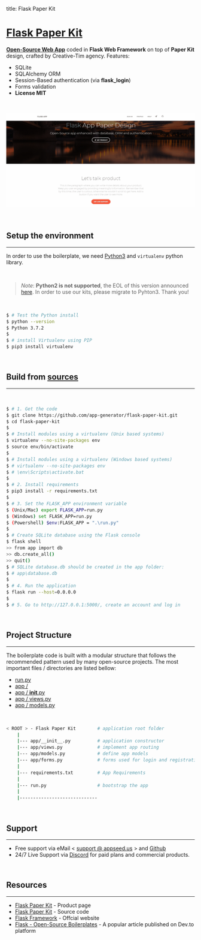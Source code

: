 title: Flask Paper Kit

# [Flask Paper Kit](https://appseed.us/apps/flask-apps/flask-paper-kit)

**[Open-Source Web App](https://appseed.us/apps/flask-apps/flask-paper-kit)** coded in **Flask Web Framework** on top of **Paper Kit** design, crafted by Creative-Tim agency. Features:

- SQLite
- SQLAlchemy ORM
- Session-Based authentication (via **flask_login**)
- Forms validation
- **License MIT**

<br />

![Flask Paper Kit - Open-Source Web App coded in Flask.](https://raw.githubusercontent.com/app-generator/static/master/products/flask-paper-kit-intro.gif)

<br />

## Setup the environment
---

In order to use the boilerplate, we need [Python3](/what-is/python/) and `virtualenv` python library.

<br />

> *Note*: **Python2 is not supported**, the EOL of this version announced [here](https://www.python.org/doc/sunset-python-2/). In order to use our kits, please migrate to Pyhton3. Thank you!

<br />

```bash
$ # Test the Python install
$ python --version
$ Python 3.7.2
$
$ # install Virtualenv using PIP
$ pip3 install virtualenv
```

<br />

## Build from [sources](https://github.com/app-generator/flask-paper-kit)
---

<br />

```bash
$ # 1. Get the code
$ git clone https://github.com/app-generator/flask-paper-kit.git
$ cd flask-paper-kit
$
$ # Install modules using a virtualenv (Unix based systems)
$ virtualenv --no-site-packages env
$ source env/bin/activate
$
$ # Install modules using a virtualenv (Windows based systems)
$ # virtualenv --no-site-packages env
$ # \env\Scripts\activate.bat
$ 
$ # 2. Install requirements
$ pip3 install -r requirements.txt
$
$ # 3. Set the FLASK_APP environment variable
$ (Unix/Mac) export FLASK_APP=run.py
$ (Windows) set FLASK_APP=run.py
$ (Powershell) $env:FLASK_APP = ".\run.py"
$
$ # Create SQLite database using the Flask console
$ flask shell
>> from app import db
>> db.create_all()
>> quit()
$ # SQLite database.db should be created in the app folder:
$ # app\database.db
$
$ # 4. Run the application
$ flask run --host=0.0.0.0
$
$ # 5. Go to http://127.0.0.1:5000/, create an account and log in
```

<br />

## Project Structure

---

The boilerplate code is built with a modular structure that follows the recommended pattern used by many open-source projects. The most important files / directories are listed bellow:

- [run.py](https://github.com/app-generator/flask-paper-kit/blob/master/run.py)
- [app /](https://github.com/app-generator/flask-paper-kit/tree/master/app)
- [app / __init__.py](https://github.com/app-generator/flask-paper-kit/blob/master/app/__init__.py)
- [app / views.py](https://github.com/app-generator/flask-paper-kit/tree/master/app/views.py)
- [app / models.py](https://github.com/app-generator/flask-paper-kit/tree/master/app/models.py)

<br />

```bash
< ROOT > - Flask Paper Kit        # application root folder
    |
    |--- app/__init__.py          # application constructor  
    |--- app/views.py             # implement app routing
    |--- app/models.py            # define app models
    |--- app/forms.py             # forms used for login and registration
    |
    |--- requirements.txt         # App Requirements
    |
    |--- run.py                   # bootstrap the app
    |
    |-----------------------------
```

<br />

## Support

---

- Free support via eMail < [support @ appseed.us](https://appseed.us/support) > and [Github](https://github.com/app-generator/flask-paper-kit/issues/)
- 24/7 Live Support via [Discord](https://discord.gg/fZC6hup) for paid plans and commercial products.

<br />

## Resources

---

- [Flask Paper Kit](https://appseed.us/apps/flask-apps/flask-paper-kit) - Product page
- [Flask Paper Kit](https://github.com/app-generator/flask-paper-kit) - Source code
- [Flask Framework](https://www.palletsprojects.com/p/flask/) - Offcial website
- [Flask - Open-Source Boilerplates](https://dev.to/sm0ke/flask-boilerplate-open-source-apps-built-with-automation-tools-4925) - A popular article published on Dev.to platform
